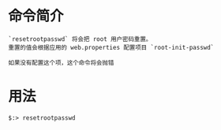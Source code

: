 # 命令简介 

    `resetrootpasswd` 将会把 root 用户密码重置。
    重置的值会根据应用的 web.properties 配置项目 `root-init-passwd`
    
    如果没有配置这个项，这个命令将会抛错 

# 用法

    $:> resetrootpasswd
